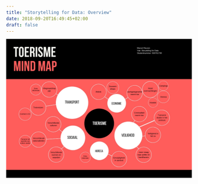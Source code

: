 ```yaml
---
title: "Storytelling for Data: Overview"
date: 2018-09-20T16:49:45+02:00
draft: false
---
```


![Mindmap Storytelling for data](https://github.com/Techdemo/datavisualisatie/blob/master/site/static/mindmap.jpg?raw=true "Mindmap")